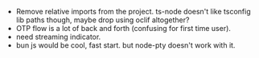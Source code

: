 - Remove relative imports from the project. ts-node doesn't like tsconfig lib paths though, maybe drop using oclif altogether?
- OTP flow is a lot of back and forth (confusing for first time user).
- need streaming indicator.
- bun js would be cool, fast start. but node-pty doesn't work with it.
